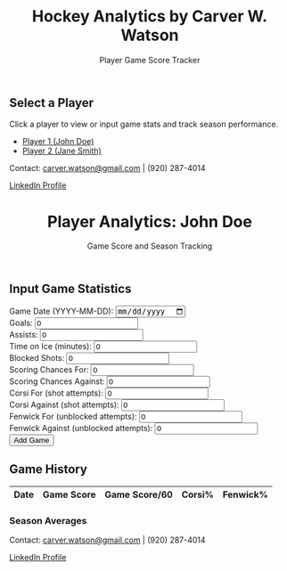 <!DOCTYPE html>
<html lang="en">
<head>
    <meta charset="UTF-8">
    <meta name="viewport" content="width=device-width, initial-scale=1.0">
    <title>Carver Watson - Hockey Analytics</title>
    <script src="https://cdn.tailwindcss.com"></script>
</head>
<body class="bg-gray-100 font-sans">
    <header class="bg-blue-600 text-white py-6 text-center">
        <h1 class="text-3xl font-bold">Hockey Analytics by Carver W. Watson</h1>
        <p class="text-lg mt-2">Player Game Score Tracker</p>
    </header>
    <main class="max-w-4xl mx-auto py-8 px-4">
        <section class="bg-white shadow-lg rounded-lg p-6">
            <h2 class="text-2xl font-semibold mb-4">Select a Player</h2>
            <p class="text-gray-700 mb-4">Click a player to view or input game stats and track season performance.</p>
            <ul class="space-y-2">
                <li><a href="player1.html" class="text-blue-600 hover:underline text-lg">Player 1 (John Doe)</a></li>
                <li><a href="player2.html" class="text-blue-600 hover:underline text-lg">Player 2 (Jane Smith)</a></li>
            </ul>
        </section>
    </main>
    <footer class="bg-gray-800 text-white text-center py-4">
        <p>Contact: <a href="mailto:carver.watson@gmail.com" class="hover:underline">carver.watson@gmail.com</a> | (920) 287-4014</p>
        <p><a href="https://linkedin.com/in/carverwatson" target="_blank" class="hover:underline">LinkedIn Profile</a></p>
    </footer>
</body>
</html>
<!DOCTYPE html>
<html lang="en">
<head>
    <meta charset="UTF-8">
    <meta name="viewport" content="width=device-width, initial-scale=1.0">
    <title>Player Analytics - John Doe</title>
    <script src="https://cdn.tailwindcss.com"></script>
</head>
<body class="bg-gray-100 font-sans">
    <header class="bg-blue-600 text-white py-6 text-center">
        <h1 class="text-3xl font-bold">Player Analytics: John Doe</h1>
        <p class="text-lg mt-2">Game Score and Season Tracking</p>
    </header>
    <main class="max-w-4xl mx-auto py-8 px-4">
        <section class="bg-white shadow-lg rounded-lg p-6 mb-6">
            <h2 class="text-2xl font-semibold mb-4">Input Game Statistics</h2>
            <form id="statsForm" class="space-y-4">
                <div>
                    <label class="block text-gray-700">Game Date (YYYY-MM-DD):</label>
                    <input type="date" id="gameDate" class="w-full p-2 border rounded" required>
                </div>
                <div>
                    <label class="block text-gray-700">Goals:</label>
                    <input type="number" id="goals" class="w-full p-2 border rounded" min="0" value="0" required>
                </div>
                <div>
                    <label class="block text-gray-700">Assists:</label>
                    <input type="number" id="assists" class="w-full p-2 border rounded" min="0" value="0" required>
                </div>
                <div>
                    <label class="block text-gray-700">Time on Ice (minutes):</label>
                    <input type="number" id="toi" class="w-full p-2 border rounded" min="0" step="0.1" value="0" required>
                </div>
                <div>
                    <label class="block text-gray-700">Blocked Shots:</label>
                    <input type="number" id="blocks" class="w-full p-2 border rounded" min="0" value="0" required>
                </div>
                <div>
                    <label class="block text-gray-700">Scoring Chances For:</label>
                    <input type="number" id="chancesFor" class="w-full p-2 border rounded" min="0" value="0" required>
                </div>
                <div>
                    <label class="block text-gray-700">Scoring Chances Against:</label>
                    <input type="number" id="chancesAgainst" class="w-full p-2 border rounded" min="0" value="0" required>
                </div>
                <div>
                    <label class="block text-gray-700">Corsi For (shot attempts):</label>
                    <input type="number" id="corsiFor" class="w-full p-2 border rounded" min="0" value="0" required>
                </div>
                <div>
                    <label class="block text-gray-700">Corsi Against (shot attempts):</label>
                    <input type="number" id="corsiAgainst" class="w-full p-2 border rounded" min="0" value="0" required>
                </div>
                <div>
                    <label class="block text-gray-700">Fenwick For (unblocked attempts):</label>
                    <input type="number" id="fenwickFor" class="w-full p-2 border rounded" min="0" value="0" required>
                </div>
                <div>
                    <label class="block text-gray-700">Fenwick Against (unblocked attempts):</label>
                    <input type="number" id="fenwickAgainst" class="w-full p-2 border rounded" min="0" value="0" required>
                </div>
                <button type="submit" class="bg-blue-600 text-white py-2 px-4 rounded hover:bg-blue-700">Add Game</button>
            </form>
        </section>
        <section class="bg-white shadow-lg rounded-lg p-6">
            <h2 class="text-2xl font-semibold mb-4">Game History</h2>
            <table id="gameTable" class="w-full border-collapse">
                <thead>
                    <tr class="bg-gray-200">
                        <th class="border p-2">Date</th>
                        <th class="border p-2">Game Score</th>
                        <th class="border p-2">Game Score/60</th>
                        <th class="border p-2">Corsi%</th>
                        <th class="border p-2">Fenwick%</th>
                    </tr>
                </thead>
                <tbody id="gameTableBody"></tbody>
            </table>
            <h3 class="text-xl font-semibold mt-6">Season Averages</h3>
            <p id="seasonGameScore" class="text-gray-700"></p>
            <p id="seasonGameScorePer60" class="text-gray-700"></p>
            <p id="seasonCorsiPercent" class="text-gray-700"></p>
            <p id="seasonFenwickPercent" class="text-gray-700"></p>
        </section>
    </main>
    <footer class="bg-gray-800 text-white text-center py-4">
        <p>Contact: <a href="mailto:carver.watson@gmail.com" class="hover:underline">carver.watson@gmail.com</a> | (920) 287-4014</p>
        <p><a href="https://linkedin.com/in/carverwatson" target="_blank" class="hover:underline">LinkedIn Profile</a></p>
    </footer>
    <script>
        const playerId = 'player1'; // Change to 'player2' for player2.html, etc.

        function calculateGameScore(stats) {
            console.log('Calculating Game Score for:', stats);
            const baseScore = (2 * stats.goals) + (1 * stats.assists) +
                              (0.5 * stats.blocks) - (0.2 * stats.chancesAgainst) +
                              (0.1 * stats.corsiFor) - (0.1 * stats.corsiAgainst) +
                              (0.15 * stats.fenwickFor) - (0.15 * stats.fenwickAgainst) +
                              (0.3 * stats.chancesFor) - (0.3 * stats.chancesAgainst);
            const gameScore = stats.toi > 0 ? (5 * (60 / stats.toi) * baseScore).toFixed(2) : 0;
            console.log('Game Score:', gameScore);
            return gameScore;
        }

        function calculateMetrics(stats) {
            const gameScorePer60 = calculateGameScore(stats); // Already normalized per 60
            const corsiPercent = (stats.corsiFor + stats.corsiAgainst) > 0 ? ((stats.corsiFor / (stats.corsiFor + stats.corsiAgainst)) * 100).toFixed(1) : 0;
            const fenwickPercent = (stats.fenwickFor + stats.fenwickAgainst) > 0 ? ((stats.fenwickFor / (stats.fenwickFor + stats.fenwickAgainst)) * 100).toFixed(1) : 0;
            console.log('Metrics:', { gameScorePer60, corsiPercent, fenwickPercent });
            return { gameScorePer60, corsiPercent, fenwickPercent };
        }

        function saveGameData() {
            const stats = {
                date: document.getElementById('gameDate').value,
                goals: parseInt(document.getElementById('goals').value),
                assists: parseInt(document.getElementById('assists').value),
                toi: parseFloat(document.getElementById('toi').value),
                blocks: parseInt(document.getElementById('blocks').value),
                chancesFor: parseInt(document.getElementById('chancesFor').value),
                chancesAgainst: parseInt(document.getElementById('chancesAgainst').value),
                corsiFor: parseInt(document.getElementById('corsiFor').value),
                corsiAgainst: parseInt(document.getElementById('corsiAgainst').value),
                fenwickFor: parseInt(document.getElementById('fenwickFor').value),
                fenwickAgainst: parseInt(document.getElementById('fenwickAgainst').value)
            };
            console.log('Saving game data:', stats);
            try {
                const games = JSON.parse(localStorage.getItem(playerId) || '[]');
                games.push(stats);
                localStorage.setItem(playerId, JSON.stringify(games));
                console.log('Data saved for player:', playerId);
            } catch (e) {
                console.error('Error saving to localStorage:', e);
                alert('Failed to save game data. Please try again.');
            }
        }

        function loadPlayerData() {
            console.log('Loading data for player:', playerId);
            let games;
            try {
                games = JSON.parse(localStorage.getItem(playerId) || '[]');
            } catch (e) {
                console.error('Error loading from localStorage:', e);
                games = [];
            }
            console.log('Loaded games:', games);
            const tableBody = document.getElementById('gameTableBody');
            tableBody.innerHTML = '';
            let totalGameScore = 0, totalGameScorePer60 = 0, totalCorsiPercent = 0, totalFenwickPercent = 0;
            games.forEach(game => {
                const gameScore = calculateGameScore(game);
                const metrics = calculateMetrics(game);
                const row = `<tr>
                    <td class="border p-2">${game.date}</td>
                    <td class="border p-2">${gameScore}</td>
                    <td class="border p-2">${metrics.gameScorePer60}</td>
                    <td class="border p-2">${metrics.corsiPercent}%</td>
                    <td class="border p-2">${metrics.fenwickPercent}%</td>
                </tr>`;
                tableBody.insertAdjacentHTML('beforeend', row);
                totalGameScore += parseFloat(gameScore);
                totalGameScorePer60 += parseFloat(metrics.gameScorePer60);
                totalCorsiPercent += parseFloat(metrics.corsiPercent);
                totalFenwickPercent += parseFloat(metrics.fenwickPercent);
            });
            const gameCount = games.length;
            document.getElementById('seasonGameScore').textContent = `Average Game Score: ${gameCount > 0 ? (totalGameScore / gameCount).toFixed(2) : 0}`;
            document.getElementById('seasonGameScorePer60').textContent = `Average Game Score per 60: ${gameCount > 0 ? (totalGameScorePer60 / gameCount).toFixed(2) : 0}`;
            document.getElementById('seasonCorsiPercent').textContent = `Average Corsi%: ${gameCount > 0 ? (totalCorsiPercent / gameCount).toFixed(1) : 0}%`;
            document.getElementById('seasonFenwickPercent').textContent = `Average Fenwick%: ${gameCount > 0 ? (totalFenwickPercent / gameCount).toFixed(1) : 0}%`;
        }

        document.getElementById('statsForm').addEventListener('submit', function(e) {
            e.preventDefault();
            console.log('Form submitted');
            saveGameData();
            loadPlayerData();
            document.getElementById('statsForm').reset();
        });

        // Load data on page load
        loadPlayerData();
    </script>
</body>
</html>
